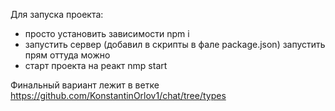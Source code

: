 Для запуска проекта:

- просто установить зависимости npm i
- запустить сервер (добавил в скрипты в фале package.json) запустить прям оттуда можно
- старт проекта на реакт nmp start

Финальный вариант лежит в ветке https://github.com/KonstantinOrlov1/chat/tree/types
